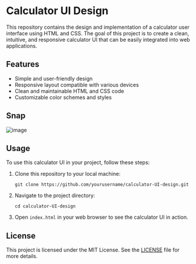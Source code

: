 # Calculator UI Design

This repository contains the design and implementation of a calculator user interface using HTML and CSS. The goal of this project is to create a clean, intuitive, and responsive calculator UI that can be easily integrated into web applications.

## Features

- Simple and user-friendly design
- Responsive layout compatible with various devices
- Clean and maintainable HTML and CSS code
- Customizable color schemes and styles

## Snap
![image](https://github.com/ayusharyan143/calculator-UI-design/assets/141620322/e8538acb-37f8-4c04-b9b0-9435706b1bce)


## Usage

To use this calculator UI in your project, follow these steps:

1. Clone this repository to your local machine:
    ```
    git clone https://github.com/yourusername/calculator-UI-design.git
    ```

2. Navigate to the project directory:
    ```
    cd calculator-UI-design
    ```

3. Open `index.html` in your web browser to see the calculator UI in action.

## License

This project is licensed under the MIT License. See the [LICENSE](./LICENSE) file for more details.
